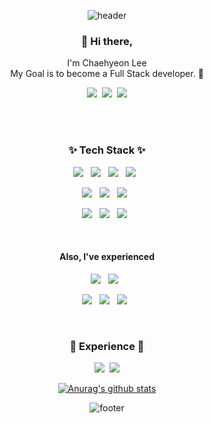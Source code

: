 <div align="center">

![header](https://capsule-render.vercel.app/api?type=waving&color=auto&height=250&section=header&text=Chaehyeon%20Lee&fontSize=80&fontAlign=50)

<h3 align="center"> 👋 Hi there,</h3>
<p align="center">
I'm Chaehyeon Lee<br>
My Goal is to become a Full Stack developer. 🌱 <br>
<p align='center'>
  <a href="mailto:lch50484084@gmail.com"><img src="https://img.shields.io/badge/Gmail-d14836?style=for-the-badge&logo=Gmail&logoColor=white"/></a>&nbsp
  <a href="https://chlee1001.github.io/"><img src="https://img.shields.io/badge/Tech%20Blog-7957D5?style=for-the-badge&logo=Buefy&logoColor=white"/></a>&nbsp
  <a href="https://ch-portfolio.4084.live/"><img src="https://img.shields.io/badge/Portfolio-212121?style=for-the-badge&logo=pfSense&logoColor=white"/></a>
</p>  
 <br/><br/>
</p>
<h3 align="center">✨ Tech Stack ✨ </h3>
<p align="center">
  <img src="https://img.shields.io/badge/Javascript%20-F7DF1E.svg?&style=for-the-badge&logo=javascript&logoColor=black"/>&nbsp;&nbsp;
  <img src="https://img.shields.io/badge/python%20-3776AB.svg?&style=for-the-badge&logo=python&logoColor=white"/>&nbsp;&nbsp;
  <img src="https://img.shields.io/badge/React%20-%2320232a.svg?&style=for-the-badge&logo=react&logoColor=%2361DAFB"/>&nbsp;&nbsp;
  <img src="https://img.shields.io/badge/ReactNative%20-%2320232a.svg?&style=for-the-badge&logo=react&logoColor=%2361DAFB"/>&nbsp;&nbsp;
</p>
<p align="center">

  <img src="https://img.shields.io/badge/AWS EC2%20-%23FF9900.svg?&style=for-the-badge&logo=amazon-aws&logoColor=white"/>&nbsp;&nbsp;
  <img src="https://img.shields.io/badge/AWS S3%20-%23FF9900.svg?&style=for-the-badge&logo=amazon-aws&logoColor=white"/>&nbsp;&nbsp;
  <img src="https://img.shields.io/badge/AWS RDS%20-%23FF9900.svg?&style=for-the-badge&logo=amazon-aws&logoColor=white"/>&nbsp;&nbsp;
</p>
<p align="center">
  <img src="https://img.shields.io/badge/Linux%20-E95420.svg?&style=for-the-badge&logo=Linux&logoColor=white"/>&nbsp;&nbsp;
   <img src="https://img.shields.io/badge/NGINX%20-009639.svg?&style=for-the-badge&logo=NGINX&logoColor=white"/>&nbsp;&nbsp;
   <img src="https://img.shields.io/badge/MySQL-4479A1.svg?&style=for-the-badge&logo=mysql&logoColor=white"/>&nbsp;&nbsp;
</p>



 <br/>

<h4 align="center" >Also, I've experienced</h4>
<p align="center">
  <img src="https://img.shields.io/badge/Java%20-007396.svg?&style=for-the-badge&logo=java&logoColor=white"/>&nbsp;&nbsp;
  <img src="https://img.shields.io/badge/springboot%20-6DB33F.svg?&style=for-the-badge&logo=springboot&logoColor=white"/>&nbsp;&nbsp;
</p>
<p align="center">
  <img src="https://img.shields.io/badge/Docker%20-2496ED.svg?&style=flat-square&logo=Docker&logoColor=%2361DAFB"/>&nbsp;&nbsp;
  <img src ="https://img.shields.io/badge/MongoDB-%234ea94b.svg?&style=flat-square&logo=mongodb&logoColor=white"/>&nbsp;&nbsp;
  <img src="https://img.shields.io/badge/Jupyter%20-%23F37626.svg?&style=flat-square&logo=Jupyter&logoColor=white" />&nbsp;&nbsp;
</p>



 <br>


<h3 align="center">💜 Experience 💜</h3>
<p align='center'>
  <a href="https://chlee1001.github.io/"><img src="https://img.shields.io/badge/Tech%20Blog-7957D5?style=for-the-badge&logo=Buefy&logoColor=white"/></a>&nbsp
  <a href="https://ch-portfolio.4084.live/"><img src="https://img.shields.io/badge/Portfolio-212121?style=for-the-badge&logo=pfSense&logoColor=white"/></a>
</p> 



[![Anurag's github stats](https://github-readme-stats.vercel.app/api?username=chlee1001&count_private=true&show_icons=true&theme=nightowl)](https://github.com/chlee1001/github-readme-stats)


![footer](https://capsule-render.vercel.app/api?type=waving&color=auto&height=200&section=footer&text=%20&fontSize=90)

</div>




<!--
**chlee1001/chlee1001** is a ✨ _special_ ✨ repository because its `README.md` (this file) appears on your GitHub profile.

Here are some ideas to get you started:

- 🔭 I’m currently working on ...
- 🌱 I’m currently learning ...
- 👯 I’m looking to collaborate on ...
- 🤔 I’m looking for help with ...
- 💬 Ask me about ...
- 📫 How to reach me: ...
- 😄 Pronouns: ...
- ⚡ Fun fact: ...

[![Tech Blog Badge](http://img.shields.io/badge/-Tech%20blog-black?style=flat-square&logo=github&link=https://chlee1001.github.io/)](https://chlee1001.github.io/) 

[![Hits](https://hits.seeyoufarm.com/api/count/incr/badge.svg?url=https%3A%2F%2Fgithub.com%2Fchlee1001%2Fhit-counter)](https://hits.seeyoufarm.com)

[![Instagram Badge](https://img.shields.io/badge/-Instagram-dd2a7b?style=flat-square&logo=instagram&logoColor=white&link=https://www.instagram.com/chaehy2on/)](https://www.instagram.com/chaehy2on/)
[![Gmail Badge](https://img.shields.io/badge/-Gmail-d14836?style=flat-square&logo=Gmail&logoColor=white&link=mailto:chlee1001@gachon.ac.kr)](mailto:chlee1001@gachon.ac.kr)
[![Blog](https://img.shields.io/badge/Blog-chlee1001.github.io-green.svg)](https://chlee1001.github.io/)

![PYTHON](https://img.shields.io/badge/PYTHON-%E2%98%85%E2%98%85%E2%98%85%E2%98%85%E2%98%86-0696D7?style=plastic&logo=Python&logoColor=white) ![ANDROID](https://img.shields.io/badge/JAVA%20&%20ANDROID-%E2%98%85%E2%98%85%E2%98%85%E2%98%86%E2%98%86-3DDC84?style=plastic&logo=android&logoColor=white)  ![Matlab](https://img.shields.io/badge/Matlab-%E2%98%85%E2%98%85%E2%98%86%E2%98%86%E2%98%86-0076A8?style=plastic&logo=mathworks&logoColor=white) ![Kotlin](https://img.shields.io/badge/Kotlin-%E2%98%85%E2%98%85%E2%98%86%E2%98%86%E2%98%86-0095D5?style=plastic&logo=kotlin&logoColor=white)

- Recently used languages
    - Python
    - C++
    - Javascript
    [![Top Langs](https://github-readme-stats.vercel.app/api/top-langs/?username=chlee1001&hide=scss,css&langs_count=7&layout=compact&exclude_repo=velog-reader,react-nodebird,JeonJu_App)](https://github.com/anuraghazra/github-readme-stats)


-->







 
